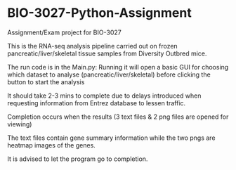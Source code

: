 # BIO-3027-Python-Assignment
Assignment/Exam project for BIO-3027

This is the RNA-seq analysis pipeline carried out on frozen pancreatic/liver/skeletal tissue samples from Diversity Outbred mice.

The run code is in the Main.py:
Running it will open a basic GUI for choosing which dataset to analyse (pancreatic/liver/skeletal) before clicking the button to start the analysis

It should take 2-3 mins to complete due to delays introduced when requesting information from Entrez database to lessen traffic. 

Completion occurs when the results (3 text files & 2 png files are opened for viewing) 

The text files contain gene summary information while the two pngs are heatmap images of the genes. 

It is advised to let the program go to completion. 
